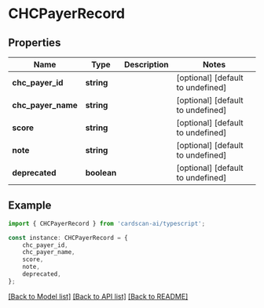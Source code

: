 # CHCPayerRecord


## Properties

Name | Type | Description | Notes
------------ | ------------- | ------------- | -------------
**chc_payer_id** | **string** |  | [optional] [default to undefined]
**chc_payer_name** | **string** |  | [optional] [default to undefined]
**score** | **string** |  | [optional] [default to undefined]
**note** | **string** |  | [optional] [default to undefined]
**deprecated** | **boolean** |  | [optional] [default to undefined]

## Example

```typescript
import { CHCPayerRecord } from 'cardscan-ai/typescript';

const instance: CHCPayerRecord = {
    chc_payer_id,
    chc_payer_name,
    score,
    note,
    deprecated,
};
```

[[Back to Model list]](../README.md#documentation-for-models) [[Back to API list]](../README.md#documentation-for-api-endpoints) [[Back to README]](../README.md)
